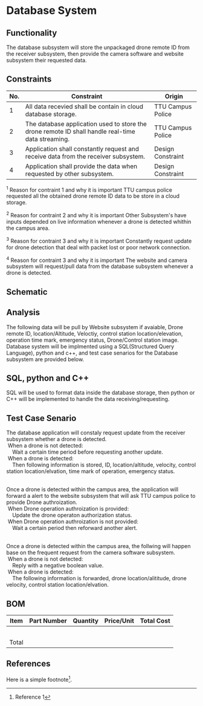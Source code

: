 # Database System
## Functionality
The database subsystem will store the unpackaged drone remote ID from the receiver subsystem, then provide the camera software and website subsystem their requested data.

## Constraints
| No.| Constraint | Origin |
| -- | --------- |--------|
|  1 | All data recevied shall be contain in cloud database storage. | TTU Campus Police |
|  2 | The database application used to store the drone remote ID shall handle real-time data streaming. | TTU Campus Police |    
|  3 | Application shall constantly request and receive data from the receiver subsystem. | Design Constraint |
|  4 | Application shall provide the data when requested by other subsystem. | Design Constraint |

<sup>1</sup> Reason for contraint 1 and why it is important
TTU campus police requested all the obtained drone remote ID data to be store in a cloud storage.

<sup>2</sup> Reason for contraint 2 and why it is important
Other Subsystem's have inputs depended on live information whenever a drone is detected whithin the campus area.

<sup>3</sup> Reason for contraint 3 and why it is important
Constantly request update for drone detection that deal with packet lost or poor network connection.

<sup>4</sup> Reason for contraint 3 and why it is important
The website and camera subsystem will request/pull data from the database subsystem whenever a drone is detected.

## Schematic

## Analysis
The following data will be pull by Website subsystem if avaiable, Drone remote ID, location/Altitude, Veloctiy, control station location/elevation, operation time mark, emergency status, Drone/Control station image. Database system will be implmented using a SQL(Structured Query Language), python and c++, and test case senarios for the Database subsystem are provided below.

## SQL, python and C++
SQL will be used to format data inside the database storage, then python or C++ will be implemented to handle the data receiving/requesting.

## Test Case Senario
<td>
<p>The database application will constaly request update from the receiver subsystem whether a drone is detected.<br />  
&nbsp;When a drone is not detected:<br />  
    &nbsp;&nbsp;&nbsp;&nbsp;Wait a certain time period before requesting another update.<br /> 
&nbsp;When a drone is detected:<br /> 
    &nbsp;&nbsp;&nbsp;&nbsp;Then following information is stored, ID, location/altitude, velocity, control station location/elvation, time mark of operation, emergency status.<br /><br />
</td>

<td>
<p>Once a drone is detected within the campus area, the application will forward a alert to the website subsystem that will ask TTU campus police to provide Drone authroization.<br />
&nbsp;When Drone operation authroization is provided:<br /> 
    &nbsp;&nbsp;&nbsp;&nbsp;Update the drone operaton authorization status.<br /> 
&nbsp;When Drone operation authroization is not provided:<br /> 
    &nbsp;&nbsp;&nbsp;&nbsp;Wait a certain period then reforward another alert.<br /><br />
</td>

<td>
<p>Once a drone is detected within the campus area, the follwing will happen base on the frequent request from the camera software subsystem.<br />
&nbsp;When a drone is not detected:<br /> 
    &nbsp;&nbsp;&nbsp;&nbsp;Reply with a negative boolean value.<br /> 
&nbsp;When a drone is detected:<br /> 
    &nbsp;&nbsp;&nbsp;&nbsp;The following information is forwarded, drone location/alititude, drone velocity, control station location/elvation.<br />
</td>

## BOM
| Item     | Part Number | Quantity | Price/Unit     | Total Cost |
| -------- | ------------| -------- |----------------|------------|
|          |             |          |                |            |
|          |             |          |                |            |
|          |             |          |                |            |
|          |             |          |                |            |
|          |             |          |                |            |
|Total     |             |          |                |            |

## References
<!-- This is how to do footnotes for the references: --> 
Here is a simple footnote[^1].
[^1]: Reference 1
[^2]: Reference 2 
[^3]: Reference 3
<!--etc.-->
